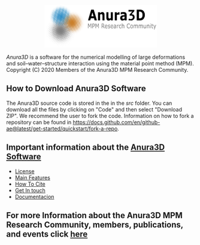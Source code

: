 <p align="center">
<img width="300" src="https://github.com/Anura3D/Anura3D_OpenSource/blob/main/images/logo.png"> 

_Anura3D_ is a software for the numerical modelling of large deformations and soil–water–structure interaction using the material point method (MPM). Copyright (C) 2020 Members of the Anura3D MPM Research Community.
  
## How to Download Anura3D Software
The Anura3D source code is stored in the in the _src_ folder. You can download all the files by clicking on "Code" and then select "Download ZIP". 
We recommend the user to fork the code. Information on how to fork a repository can be found in <https://docs.github.com/en/github-ae@latest/get-started/quickstart/fork-a-repo>.

## Important information about the [Anura3D Software](https://github.com/Anura3D/Anura3D_OpenSource/wiki/Anura3D-Software)
* [License](https://github.com/Anura3D/Anura3D_OpenSource/wiki/License)
* [Main Features](https://github.com/Anura3D/Anura3D_OpenSource/wiki/Main-Features)
* [How To Cite](https://github.com/Anura3D/Anura3D_OpenSource/wiki/How-To-Cite)
* [Get In touch](https://github.com/Anura3D/Anura3D_OpenSource/wiki/Get-In-Touch)
* [Documentacion](https://github.com/Anura3D/Anura3D_OpenSource/wiki/Documentation)
 
## For more Information about the Anura3D MPM Research Community, members, publications, and events click [here](https://github.com/Anura3D/Anura3D_OpenSource/wiki)









